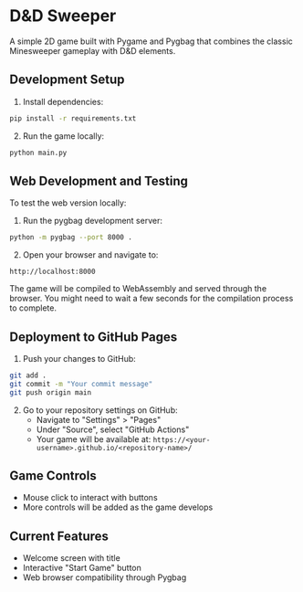 # D&D Sweeper

A simple 2D game built with Pygame and Pygbag that combines the classic Minesweeper gameplay with D&D elements.

## Development Setup

1. Install dependencies:
```bash
pip install -r requirements.txt
```

2. Run the game locally:
```bash
python main.py
```

## Web Development and Testing

To test the web version locally:

1. Run the pygbag development server:
```bash
python -m pygbag --port 8000 .
```

2. Open your browser and navigate to:
```
http://localhost:8000
```

The game will be compiled to WebAssembly and served through the browser. You might need to wait a few seconds for the compilation process to complete.

## Deployment to GitHub Pages

1. Push your changes to GitHub:
```bash
git add .
git commit -m "Your commit message"
git push origin main
```

2. Go to your repository settings on GitHub:
   - Navigate to "Settings" > "Pages"
   - Under "Source", select "GitHub Actions"
   - Your game will be available at: `https://<your-username>.github.io/<repository-name>/`

## Game Controls

- Mouse click to interact with buttons
- More controls will be added as the game develops

## Current Features

- Welcome screen with title
- Interactive "Start Game" button
- Web browser compatibility through Pygbag

